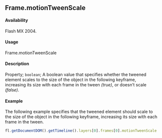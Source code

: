 ## Frame.motionTweenScale

#### Availability

Flash MX 2004.

#### Usage

Frame.motionTweenScale

#### Description

Property; `boolean`; A boolean value that specifies whether the tweened element scales to the size of the object in the following keyframe, increasing its size with each frame in the tween *(true)*, or doesn’t scale *(false)*.

#### Example

The following example specifies that the tweened element should scale to the size of the object in the following keyframe, increasing its size with each frame in the tween.

```javascript
fl.getDocumentDOM().getTimeline().layers[0].frames[0].motionTweenScale = true;
```
